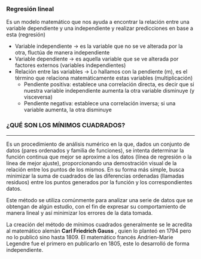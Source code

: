 ### **Regresión lineal**

Es un modelo matemático que nos ayuda a encontrar la relación entre una
variable dependiente y una independiente y realizar predicciones en base
a esta (regresión)

* Variable independiente → es la variable que no se ve alterada por la otra, fluctúa de manera independiente
* Variable dependiente → es aquella variable que se ve alterada por factores externos (variables independientes)
* Relación entre las variables → Lo hallamos con la pendiente (m), es
  el término que relaciona matemáticamente estas variables
  (multiplicación)
  * Pendiente positiva: establece una correlación directa, es decir que
    si nuestra variable independiente aumenta la otra variable disminuye (y
    visceversa)
  * Pendiente negativa: establece una correlación inversa; si una variable aumenta, la otra disminuye


### **¿QUÉ SON LOS MÍNIMOS CUADRADOS?**

---

Es un procedimiento de análisis numérico en la que, dados un conjunto
de datos (pares ordenados y familia de funciones), se intenta
determinar la función continua que mejor se aproxime a los datos (línea
de regresión o la línea de mejor ajuste), proporcionando una
demostración visual de la relación entre los puntos de los mismos. En su
forma más simple, busca minimizar la suma de cuadrados de las
diferencias ordenadas (llamadas residuos) entre los puntos generados por
la función y los correspondientes datos.

Este método se utiliza comúnmente para analizar una serie de datos que
se obtengan de algún estudio, con el fin de expresar su comportamiento
de manera lineal y así minimizar los errores de la data tomada.

La creación del método de mínimos cuadrados generalmente se le acredita al matemático alemán  **Carl Friedrich Gauss** ,
quien lo planteó en 1794 pero no lo publicó sino hasta 1809. El
matemático francés Andrien-Marie Legendre fue el primero en publicarlo
en 1805, este lo desarrolló de forma independiente.
